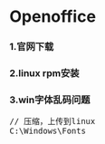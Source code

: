 # Openoffice
### 1.官网下载
### 2.linux rpm安装
### 3.win字体乱码问题
<pre>
// 压缩，上传到linux
C:\Windows\Fonts
</pre>